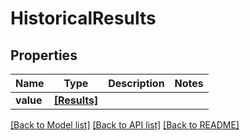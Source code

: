 # HistoricalResults


## Properties
Name | Type | Description | Notes
------------ | ------------- | ------------- | -------------
**value** | [**[Results]**](Results.md) |  | 

[[Back to Model list]](../README.md#documentation-for-models) [[Back to API list]](../README.md#documentation-for-api-endpoints) [[Back to README]](../README.md)


